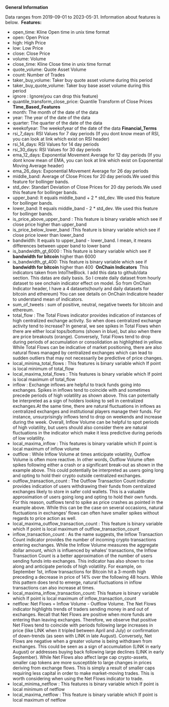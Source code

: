 **General Information**
​

Data ranges from 2019-09-01 to 2023-05-31. Information about features is below.
​
**Features:**

* open_time: Kline Open time in unix time format
* open: Open Price
* high: High Price
* low: Low Price
* close: Close Price
* volume: Volume
* close_time: Kline Close time in unix time format
* quote_volume: Quote Asset Volume
* count: Number of Trades
* taker_buy_volume: Taker buy quote asset volume during this period
* taker_buy_quote_volume: Taker buy base asset volume during this period
* ignore : Ignore(you can drop this feature)
​
* quantile_transform_close_price: Quantile Transform of Close Prices
​
**Time_Based_Features**
* month: The month of the date of the data
* year: The year of the date of the data
* quarter: The quarter of the date of the data
* weekofyear: The weekofyear of the date of the data
​
**Financial_Terms**
* rsi_7_days: RSI Values for 7 day periods (If you dont know mean of RSI, you can look at link which exist on RSI header)
* rsi_14_days: RSI Values for 14 day periods
* rsi_30_days: RSI Values for 30 day periods
* ema_12_days: Exponential Movement Average for 12 day periods (If you dont know mean of EMA, you can look at link which exist on Exponential Moving Average header)
* ema_26_days: Exponential Movement Average for 26 day periods
* middle_band: Average of Close Prices for 20 day periods.We used this feature for bollinger bands.
* std_dev: Standart Deviation of Close Prices for 20 day periods.We used this feature for bollinger bands.
* upper_band: It equals middle_band + 2 * std_dev. We used this feature for bollinger bands.
* lower_band: It equals middle_band - 2 * std_dev. We used this feature for bollinger bands.
* is_price_above_upper_band : This feature is binary variable which see if close price higher than upper_band
* is_price_below_lower_band :This feature is binary variable which see if close price lower than lower_band
* bandwidth: It equals to upper_band - lower_band. I mean, it means differences between upper band to lower band
* is_bandwidth_gt_6000 : This feature is binary variable which see if **bandwidth for bitcoin** higher than 6000
* is_bandwidth_gt_400: This feature is binary variable which see if **bandwidth for bitcoin** higher than 400
​
**OnChain Indicators**
​
This indicators taken from IntoTheBlock. I add this data to github/data section. This datas are daily basis. So I create daily dataset from hourly dataset to see onchain indicator effect on model. So from OnChain Indicator header, I have a 4 datasets(hourly and daily datasets for bitcoin and ethereum)
You can see details on OnChain Indicatore header to understand mean of indicators.
​
* sum_of_tweets : sum of positive, neutral, negative tweets for bitcoin and ethereum. 
* total_flow : The Total Flows indicator provides indication of instances of high centralized exchange activity. So when does centralized exchange activity tend to increase? In general, we see spikes in Total Flows when there are either local tops/bottoms (shown in blue), but also when there are price breakouts (orange). Conversely, Total Flows tend to drop during periods of accumulation or consolidation as highlighted in yellow. While Total Flows can be indicative of market positioning, there are also natural flows managed by centralized exchanges which can lead to sudden outliers that may not necessarily be predictive of price changes. 
* local_minima_total_flows : This features is binary variable which If point is local minimum of total_flow
* local_maxima_total_flows : This features is binary variable which If point is local maximum of total_flow
* inflow : Exchange inflows are helpful to track funds going into exchanges. Spikes in inflows tend to coincide with and sometimes precede periods of high volatility as shown above. This can potentially be interpreted as a sign of holders looking to sell in centralized exchanges.At the same time, there are natural fluctuations in inflows as centralized exchanges and institutional players manage their funds. For instance, unsurprisingly inflows tend to drop on weekends and increase during the week. Overall, Inflow Volume can be helpful to spot periods of high volatility, but users should also consider there are natural fluctuations in the indicator which make it less predictive during periods of low volatility.
* local_maxima_inflow : This features is binary variable which If point is local maximum of inflow volume
* outflow : While Inflow Volume at times anticipate volatility, Outflow Volume is often more reactive. In other words, Outflow Volume often spikes following either a crash or a significant break-out as shown in the example above. This could potentially be interpreted as users going long and opting to hold their crypto outside centralized exchanges.
* outflow_transaction_count : The Outflow Transaction Count indicator provides indication of users withdrawing their funds from centralized exchanges likely to store in safer cold wallets. This is a valuable approximation of users going long and opting to hold their own funds. For this reason, outflows tend to spike as price crashes as pointed in the example above. While this can be the case on several occasions, natural fluctuations in exchanges’ flows can often have smaller spikes without regards to price action as well.
* local_maxima_outflow_transaction_count : This feature is binary variable which If point is local maximum of outflow_transaction_count 
* inflow_transaction_count : As the name suggests, the Inflow Transaction Count indicator provides the number of incoming crypto transactions entering exchanges. While the Inflow Volume measures the aggregate dollar amount, which is influenced by whales’ transactions, the Inflow Transaction Count is a better approximation of the number of users sending funds into exchanges. This indicator has also shown to rise along and anticipate periods of high volatility. For example, on September 1st, inflow transactions for Bitcoin hit a 3-month high preceding a decrease in price of 14% over the following 48 hours. While this pattern does tend to emerge, natural fluctuations in inflow transactions can also increase at times.
* local_maxima_inflow_transaction_count: This feature is binary variable which If point is local maximum of inflow_transaction_count 
* netflow: Net Flows = Inflow Volume - Outflow Volume. The Net Flows indicator highlights trends of traders sending money in and out of exchanges. Recall that Net Flows are positive when more funds are entering than leaving exchanges. Therefore, we observe that positive Net Flows tend to coincide with periods following large increases in price (like LINK when it tripled between April and July) or confirmation of down-trends (as seen with LINK in late August). Conversely, Net Flows are negative when a greater volume is being withdrawn from exchanges. This could be seen as a sign of accumulation (LINK in early August) or addresses buying back following large declines (LINK in early September). While Net Flows also affect large cap crypto-assets, smaller cap tokens are more susceptible to large changes in prices deriving from exchange flows. This is simply a result of smaller caps requiring less capital in order to make market-moving trades. This is worth considering when using the Net Flows indicator to trade.
* local_minima_netflow : This features is binary variable which If point is local minimum of netflow
* local_maxima_netflow : This feature is binary variable which If point is local maximum of netflow
